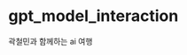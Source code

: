 # gpt_model_interaction
곽철민과 함께하는 ai 여행

<!-- 

카카오 챗봇을 가정하고 프로젝트를 진행중

2023.09.30
인증에 문제가 생겨서 gpt 연동은 못함. 프로젝트 구축만 해놓은 상태

해야할 것
gpt api 연동하기
kakao chatbot 연동하기
가상의 random모델을 만들어 gpt 페르소나 만들기 ( 사실 곽철민씨가 할듯 ? )

 -->